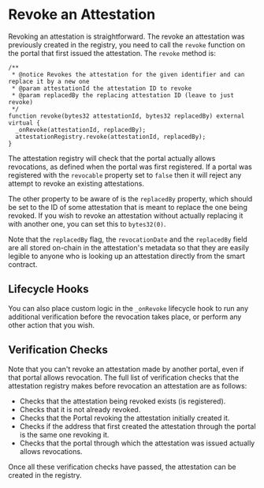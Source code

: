 # Revoke an Attestation

Revoking an attestation is straightforward. The revoke an attestation was previously created in the registry, you need to call the `revoke` function on the portal that first issued the attestation. The `revoke` method is:

```solidity
/**
 * @notice Revokes the attestation for the given identifier and can replace it by a new one
 * @param attestationId the attestation ID to revoke
 * @param replacedBy the replacing attestation ID (leave to just revoke)
 */
function revoke(bytes32 attestationId, bytes32 replacedBy) external virtual {
  _onRevoke(attestationId, replacedBy);
  attestationRegistry.revoke(attestationId, replacedBy);
}
```

The attestation registry will check that the portal actually allows revocations, as defined when the portal was first
registered. If a portal was registered with the `revocable` property set to `false` then it will reject any attempt to
revoke an existing attestations.

The other property to be aware of is the `replacedBy` property, which should be set to the ID of some attestation that
is meant to replace the one being revoked. If you wish to revoke an attestation without actually replacing it with
another one, you can set this to `bytes32(0)`.

Note that the `replacedBy` flag, the `revocationDate` and the `replacedBy` field are all stored on-chain in the
attestation's metadata so that they are easily legible to anyone who is looking up an attestation directly from the
smart contract.

## Lifecycle Hooks

You can also place custom logic in the `_onRevoke` lifecycle hook to run any additional verification before the
revocation takes place, or perform any other action that you wish.

## Verification Checks

Note that you can't revoke an attestation made by another portal, even if that portal allows revocation. The full list
of verification checks that the attestation registry makes before revocation an attestation are as follows:

* Checks that the attestation being revoked exists (is registered).
* Checks that it is not already revoked.
* Checks that the Portal revoking the attestation initially created it.
* Checks if the address that first created the attestation through the portal is the same one revoking it.
* Checks that the portal through which the attestation was issued actually allows revocations.

Once all these verification checks have passed, the attestation can be created in the registry.
